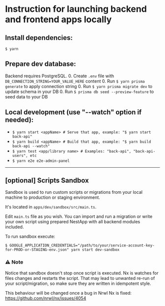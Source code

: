 # Instruction for launching backend and frontend apps locally

## Install dependencies:
`$ yarn`

## Prepare dev database:
Backend requires PostgreSQL. 
0. Create `.env` file with `DB_CONNECTION_STRING=YOUR_VALUE_HERE` content
0. Run `$ yarn prisma generate` to apply connection string
0. Run `$ yarn prisma migrate dev` to update schema in your DB
0. Run `$ prisma db seed --preview-feature` to seed data to your DB

## Local development (use "--watch" option if needed):
- `$ yarn start <appName> # Serve that app, example: "$ yarn start back-api"`
- `$ yarn build <appName> # Build that app, example: "$ yarn build back-api --watch"`
- `$ yarn test <app/library name> # Examples: "back-api", "back-api-users", etc`
- `$ yarn e2e e2e-admin-panel`

-----

## [optional] Scripts Sandbox
Sandbox is used to run custom scripts or migrations from your local machine to production or staging environment.

It's located in `apps/dev/sandbox/src/main.ts`.

Edit `main.ts` file as you wish. You can import and run a migration or write your own script using prepared NestApp with all backend modules included.

To run sandbox execute:
```
$ GOOGLE_APPLICATION_CREDENTIALS="/path/to/your/service-account-key-for-PROD-or-STAGING-env.json" yarn start dev-sandbox
```

### ⚠️ Note
Notice that sandbox doesn't stop once script is executed. Nx is watches for files changes and restarts the script.
That may lead to unwanted re-run of your script/migration, so make sure they are written in idempotent style.

This behaviour will be changed once a bug in Nrwl Nx is fixed: https://github.com/nrwl/nx/issues/4054
